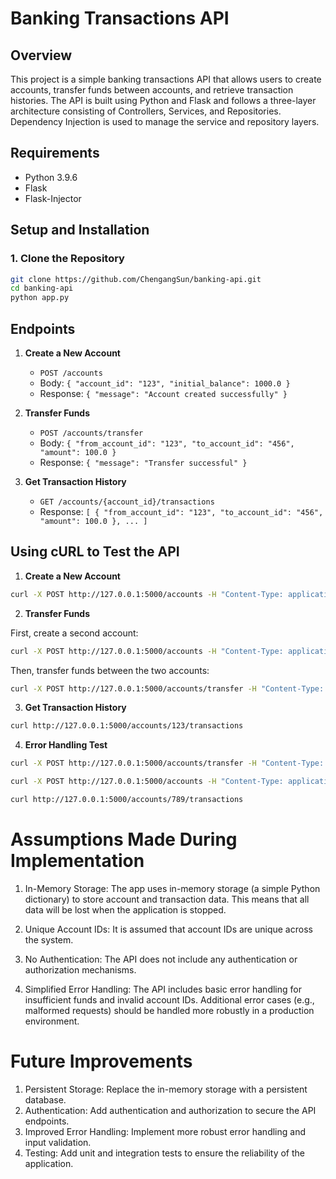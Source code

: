 # Banking Transactions API

## Overview

This project is a simple banking transactions API that allows users to create accounts, transfer funds between accounts, and retrieve transaction histories. The API is built using Python and Flask and follows a three-layer architecture consisting of Controllers, Services, and Repositories. Dependency Injection is used to manage the service and repository layers.

## Requirements

- Python 3.9.6
- Flask
- Flask-Injector

## Setup and Installation

### 1. Clone the Repository

```bash
git clone https://github.com/ChengangSun/banking-api.git
cd banking-api
python app.py
```

## Endpoints

1. **Create a New Account**
    - `POST /accounts`
    - Body: `{ "account_id": "123", "initial_balance": 1000.0 }`
    - Response: `{ "message": "Account created successfully" }`

2. **Transfer Funds**
    - `POST /accounts/transfer`
    - Body: `{ "from_account_id": "123", "to_account_id": "456", "amount": 100.0 }`
    - Response: `{ "message": "Transfer successful" }`

3. **Get Transaction History**
    - `GET /accounts/{account_id}/transactions`
    - Response: `[ { "from_account_id": "123", "to_account_id": "456", "amount": 100.0 }, ... ]`

##  Using cURL to Test the API

1. **Create a New Account**

```bash
curl -X POST http://127.0.0.1:5000/accounts -H "Content-Type: application/json" -d '{"account_id": "123", "initial_balance": 1000.0}'
```

2. **Transfer Funds**

First, create a second account:

```bash
curl -X POST http://127.0.0.1:5000/accounts -H "Content-Type: application/json" -d '{"account_id": "456", "initial_balance": 500.0}'
```

Then, transfer funds between the two accounts:

```bash
curl -X POST http://127.0.0.1:5000/accounts/transfer -H "Content-Type: application/json" -d '{"from_account_id": "123", "to_account_id": "456", "amount": 100.0}'
```

3. **Get Transaction History**

```bash
curl http://127.0.0.1:5000/accounts/123/transactions
```

4. **Error Handling Test**

```bash
curl -X POST http://127.0.0.1:5000/accounts/transfer -H "Content-Type: application/json" -d '{"from_account_id": "123", "to_account_id": "456", "amount": 10000.0}'
```

```bash
curl -X POST http://127.0.0.1:5000/accounts -H "Content-Type: application/json" -d '{"account_id": "456", "initial_balance": 500.0}'
```

```bash
curl http://127.0.0.1:5000/accounts/789/transactions
```

# Assumptions Made During Implementation

1. In-Memory Storage: The app uses in-memory storage (a simple Python dictionary) to store account and transaction data. This means that all data will be lost when the application is stopped. 

2. Unique Account IDs: It is assumed that account IDs are unique across the system. 

3. No Authentication: The API does not include any authentication or authorization mechanisms.

4. Simplified Error Handling: The API includes basic error handling for insufficient funds and invalid account IDs. Additional error cases (e.g., malformed requests) should be handled more robustly in a production environment.

# Future Improvements

1. Persistent Storage: Replace the in-memory storage with a persistent database.
2. Authentication: Add authentication and authorization to secure the API endpoints.
3. Improved Error Handling: Implement more robust error handling and input validation.
4. Testing: Add unit and integration tests to ensure the reliability of the application.


